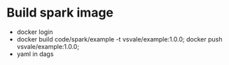 # Build spark image
- docker login
- docker build code/spark/example -t vsvale/example:1.0.0; docker push vsvale/example:1.0.0;
- yaml in dags